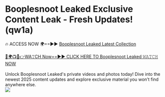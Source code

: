 # Booplesnoot Leaked Exclusive Content Leak - Fresh Updates! (qw1a)

🔥 ACCESS NOW 🌍==►► <a href="https://tinyurl.com/kvy9nzfs" rel="nofollow">Booplesnoot Leaked Latest Collection</a>
<br><br>
[🔴🌍📺📱👉WA𝚃CH Now==►► CLICK HERE TO Booplesnoot Leaked 𝚆𝙰𝚃𝙲𝙷 NOW](https://tinyurl.com/kvy9nzfs)
<br><br>
Unlock Booplesnoot Leaked's private videos and photos today! Dive into the newest 2025 content updates and explore exclusive material you won’t find anywhere else.
<br>
<a href="https://tinyurl.com/kvy9nzfs" rel="nofollow" data-target="animated-image.originalLink"><img src="https://camo.githubusercontent.com/8a4f000d20f83aca3bf7ec5f350d767afa0574a8a352519fd8cfa583a6f93a33/68747470733a2f2f692e696d6775722e636f6d2f644a486b345a712e676966" data-canonical-src="https://i.imgur.com/dJHk4Zq.gif" style="max-width: 100%; display: inline-block;" data-target="animated-image.originalImage"></a>
<br>
